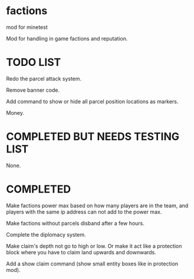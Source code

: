 # factions
mod for minetest

Mod for handling in game factions and reputation.

# TODO LIST

Redo the parcel attack system.

Remove banner code.

Add command to show or hide all parcel position locations as markers.

Money.

# COMPLETED BUT NEEDS TESTING LIST

None.

# COMPLETED

Make factions power max based on how many players are in the team, and players with the same ip address can not add to the power max.

Make factions without parcels disband after a few hours.

Complete the diplomacy system.

Make claim's depth not go to high or low. Or make it act like a protection block where you have to claim land upwards and downwards.

Add a show claim command (show small entity boxes like in protection mod).